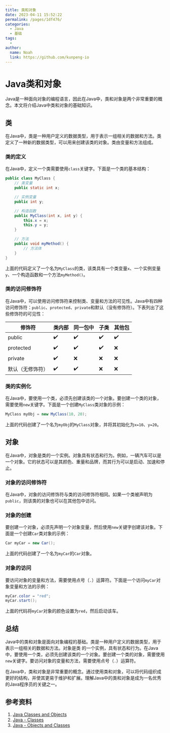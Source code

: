```yaml
---
title: 类和对象
date: 2023-04-11 15:52:22
permalink: /pages/1df476/
categories:
  - Java
  - 基础
tags:
  - 
author: 
  name: Noah
  link: https://github.com/kunpeng-io
---
```

# Java类和对象

Java是一种面向对象的编程语言，因此在Java中，类和对象是两个非常重要的概念。本文将介绍Java中类和对象的基础知识。

## 类

在Java中，类是一种用户定义的数据类型，用于表示一组相关的数据和方法。类定义了一种新的数据类型，可以用来创建该类的对象。类由变量和方法组成。

### 类的定义

在Java中，定义一个类需要使用`class`关键字。下面是一个类的基本结构：

```java
public class MyClass {
    // 类变量
    public static int x;

    // 实例变量
    public int y;

    // 构造函数
    public MyClass(int x, int y) {
        this.x = x;
        this.y = y;
    }

    // 方法
    public void myMethod() {
        // 方法体
    }
}
```

上面的代码定义了一个名为`MyClass`的类，该类具有一个类变量`x`、一个实例变量`y`、一个构造函数和一个方法`myMethod()`。

### 类的访问修饰符

在Java中，可以使用访问修饰符来控制类、变量和方法的可见性。Java中有四种访问修饰符：`public`、`protected`、`private`和默认（没有修饰符）。下表列出了这些修饰符的可见性：

| 修饰符 | 类内部 | 同一包中 | 子类 | 其他包 |
| ------ | ------ | -------- | ---- | ------ |
| public | ✔️     | ✔️       | ✔️   | ✔️     |
| protected | ✔️     | ✔️       | ✔️   | ❌     |
| private | ✔️     | ❌       | ❌   | ❌     |
| 默认（无修饰符） | ✔️     | ✔️       | ❌   | ❌     |

### 类的实例化

在Java中，要使用一个类，必须先创建该类的一个对象。要创建一个类的对象，需要使用`new`关键字。下面是一个创建`MyClass`类对象的示例：

```java
MyClass myObj = new MyClass(10, 20);
```

上面的代码创建了一个名为`myObj`的`MyClass`对象，并将其初始化为`x=10`、`y=20`。

## 对象

在Java中，对象是类的一个实例。对象具有状态和行为。例如，一辆汽车可以是一个对象。它的状态可以是其颜色、重量和品牌，而其行为可以是启动、加速和停止。

### 对象的访问修饰符

在Java中，对象的访问修饰符与类的访问修饰符相同。如果一个类被声明为`public`，则该类的对象也可以在其他包中访问。

### 对象的创建

要创建一个对象，必须先声明一个对象变量，然后使用`new`关键字创建该对象。下面是一个创建`Car`类对象的示例：

```java
Car myCar = new Car();
```

上面的代码创建了一个名为`myCar`的`Car`对象。

### 对象的访问

要访问对象的变量和方法，需要使用点号（`.`）运算符。下面是一个访问`myCar`对象变量和方法的示例：

```java
myCar.color = "red";
myCar.start();
```

上面的代码将`myCar`对象的颜色设置为`red`，然后启动该车。

## 总结

Java中的类和对象是面向对象编程的基础。类是一种用户定义的数据类型，用于表示一组相关的数据和方法。对象是类
的一个实例，具有状态和行为。在Java中，要使用一个类，必须先创建该类的一个对象。要创建一个类的对象，需要使用`new`关键字。要访问对象的变量和方法，需要使用点号（`.`）运算符。

在Java中，类和对象是非常重要的概念。通过使用类和对象，可以将代码组织成更好的结构，并使其更易于维护和扩展。理解Java中的类和对象是成为一名优秀的Java程序员的关键之一。

## 参考资料

1. [Java Classes and Objects](https://www.w3schools.com/java/java_classes.asp)
2. [Java - Classes](https://www.tutorialspoint.com/java/java_classes_objects.htm)
3. [Java - Objects and Classes](https://www.javatpoint.com/java-object-and-classes)